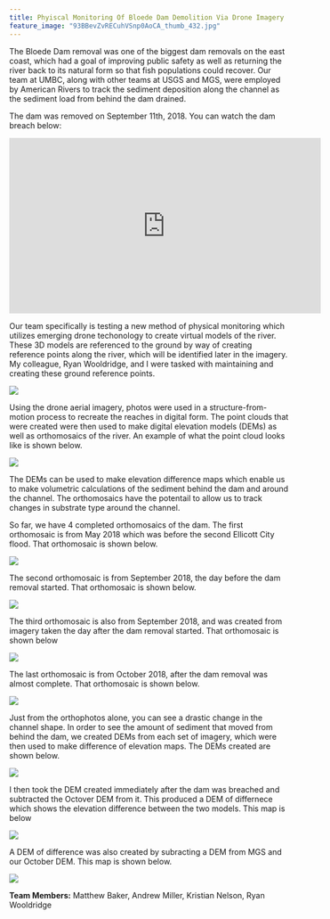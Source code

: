 ```yaml
---
title: Phyiscal Monitoring Of Bloede Dam Demolition Via Drone Imagery
feature_image: "93BBevZvRECuhVSnp0AoCA_thumb_432.jpg"
---
```


The Bloede Dam removal was one of the biggest dam removals on the east coast, which had a goal of improving public safety as well as returning the river back to its natural form so that fish populations could recover. Our team at UMBC, along with other teams at USGS and MGS, were employed by American Rivers to track the sediment deposition along the channel as the sediment load from behind the dam drained. 

The dam was removed on September 11th, 2018. You can watch the dam breach below:

<iframe width="560" height="315" src="https://www.youtube.com/embed/nINVNlcLoeo" frameborder="0" allow="accelerometer; autoplay; encrypted-media; gyroscope; picture-in-picture" allowfullscreen></iframe>


Our team specifically is testing a new method of physical monitoring which utilizes emerging drone techonology to create virtual models of the river. These 3D models are referenced to the ground by way of creating reference points along the river, which will be identified later in the imagery. My colleague, Ryan Wooldridge, and I were tasked with maintaining and creating these ground reference points.

![](IMG_0568.JPG)

Using the drone aerial imagery, photos were used in a structure-from-motion process to recreate the reaches in digital form. The point clouds that were created were then used to make digital elevation models (DEMs) as well as orthomosaics of the river. An example of what the point cloud looks like is shown below. 

![](LeafOffMedd.JPG)

The DEMs can be used to make elevation difference maps which enable us to make volumetric calculations of the sediment behind the dam and around the channel. The orthomosaics have the potentail to allow us to track changes in substrate type around the channel. 

So far, we have 4 completed orthomosaics of the dam. The first orthomosaic is from May 2018 which was before the second Ellicott City flood. That orthomosaic is shown below.

![](ortho1.png)

The second orthomosaic is from September 2018, the day before the dam removal started. That orthomosaic is shown below. 

![](ortho2.png)

The third orthomosaic is also from September 2018, and was created from imagery taken the day after the dam removal started. That orthomosaic is shown below 

![](ortho3.png)

The last orthomosaic is from October 2018, after the dam removal was almost complete. That orthomosaic is shown below. 

![](ortho4.png)

Just from the orthophotos alone, you can see a drastic change in the channel shape. In order to see the amount of sediment that moved from behind the dam, we created DEMs from each set of imagery, which were then used to make difference of elevation maps. The DEMs created are shown below. 

![](dems.png)

I then took the DEM created immediately after the dam was breached and subtracted the Octover DEM from it. This produced a DEM of differnece which shows the elevation difference between the two models. This map is below

![](demofdiff.png)

A DEM of difference was also created by subracting a DEM from MGS and our October DEM. This map is shown below. 

![](usgs_dod_mapV2.jpg)

__Team Members:__ Matthew Baker, Andrew Miller, Kristian Nelson, Ryan Wooldridge




